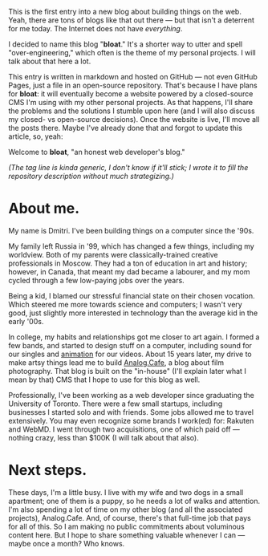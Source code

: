 This is the first entry into a new blog about building things on the web. Yeah, there are tons of blogs like that out there — but that isn't a deterrent for me today. The Internet does not have _everything_.

I decided to name this blog "**bloat**." It's a shorter way to utter and spell "over-engineering," which often is the theme of my personal projects. I will talk about that here a lot.

This entry is written in markdown and hosted on GitHub — not even GitHub Pages, just a file in an open-source repository. That's because I have plans for **bloat**: it will eventually become a website powered by a closed-source CMS I'm using with my other personal projects. As that happens, I'll share the problems and the solutions I stumble upon here (and I will also discuss my closed- vs open-source decisions). Once the website is live, I'll move all the posts there. Maybe I've already done that and forgot to update this article, so, yeah:

Welcome to **bloat**, "an honest web developer's blog."

*(The tag line is kinda generic, I don't know if it'll stick; I wrote it to fill the repository description without much strategizing.)*

# About me.

My name is Dmitri. I've been building things on a computer since the '90s.

My family left Russia in '99, which has changed a few things, including my worldview. Both of my parents were classically-trained creative professionals in Moscow. They had a ton of education in art and history; however, in Canada, that meant my dad became a labourer, and my mom cycled through a few low-paying jobs over the years.

Being a kid, I blamed our stressful financial state on their chosen vocation. Which steered me more towards science and computers; I wasn't very good, just slightly more interested in technology than the average kid in the early '00s.

In college, my habits and relationships got me closer to art again. I formed a few bands, and started to design stuff on a computer, including sound for our singles and [animation](https://vimeo.com/13145639) for our videos. About 15 years later, my drive to make artsy things lead me to build [Analog.Cafe](https://www.analog.cafe/about), a blog about film photography. That blog is built on the "in-house" (I'll explain later what I mean by that) CMS that I hope to use for this blog as well.

Professionally, I've been working as a web developer since graduating the University of Toronto. There were a few small startups, including businesses I started solo and with friends. Some jobs allowed me to travel extensively. You may even recognize some brands I work(ed) for: Rakuten and WebMD. I went through two acquisitions, one of which paid off — nothing crazy, less than $100K (I will talk about that also).

# Next steps.

These days, I'm a little busy. I live with my wife and two dogs in a small apartment; one of them is a puppy, so he needs a lot of walks and attention. I'm also spending a lot of time on my other blog (and all the associated projects), Analog.Cafe. And, of course, there's that full-time job that pays for all of this. So I am making no public commitments about voluminous content here. But I hope to share something valuable whenever I can — maybe once a month? Who knows.
